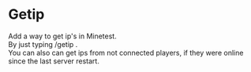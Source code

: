 # Getip
Add a way to get ip's in Minetest.	
By just typing /getip <name>.	
You can also can get ips from not connected players, if they were online since the last server restart.	

